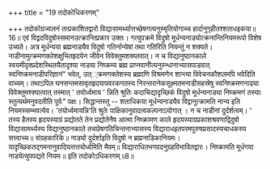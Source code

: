 +++
title = "19 तदोकोधिकरणम्"

+++
तदोकोग्रज्वलनं तत्प्रकाशितद्वारो विद्यासामर्थ्यात्तच्छेषगत्यनुस्मृतियोगाच्च हार्दानुगृहीतश्शताधइकया॥16॥ एवं विद्वदविदुषोस्समानउत्क्रान्तिप्रकार उक्तः। गत्युपक्रमे विदुषो मूर्धन्यनाड्योत्क्रनान्तिनियमरूपो विशेष उच्यते। अत्र मूर्धन्यया ब्रह्मनाड्यैव विदुषो गतिर्नान्येषां तथा गतिरिति नियन्तुं न शक्यते। नाडीनामुत्क्रमणक्लेशक्षुभितहृदयेन जीवेन विवेक्तुमशक्य्तवात्। न च विद्यानुष्ठानकाले स्वयमीदृक्प्रदेशस्थितयैतादृश्या नाड्या निष्क्रम्य ब्रह्म प्राप्नवानीत्यनुस्न्धानाभ्यासपाडवात् स्वनिष्क्रमनाडीपरिज्ञानं" भवेत्, उत््क्रमणक्लेशस्य ब्रह्माणि विश्रमणेन शान्त्या विवेचनकौशलमपि भवेदिति वाच्यम्। तथाऽपिल घनसन्तमसावृतहृदयापवरकगतस्य निरन्तरानेकसूक्ष्मतमनाडीसहस्रेषु स्वनिष्क्रमणनाढ्या विवेक्तुमश्क्यात्वात् तस्मात् ' तयोर्ध्वमाय ' न्निति श्रुतिः कदाचिद्यादृच्छिकं विदुषो मूर्धन्यनाड्या निष्क्रमणं तस्याः स्तुत्यर्थमनुवदतीति पूर्वः" पक्षः। सिद्धान्तस्तु -- शताधिकया मूर्धन्यनाड्यैव विद्वानूत्क्रामति नान्य इति नियमस्सम्भवत्येव। 'तयोर्ध्वमायन्नि'ति श्रुतेः पाक्षिकानुवादत्वकल्पनाऽयोगात् । न च नाडीनां दुर्दर्शत्वम्। ' तस्य हैतस्य हृदयस्याग्रं प्रद्योतते तेन प्रद्योतेनैष आत्मा निष्क्रामण काले हृदयस्याग्रप्रकाशश्रवणाद्विदुषो विद्यासामर्थ्यस्य विद्यानुष्ठानकाले तचछेषगतिचिन्तनाभ्यासस्य विद्याराधइतपरमपुरुषप्रसादस्यचाधकस्य सत्त्वाच्च॥ संग्रहकारिके॥ नाड्यो दुर्दर्शाइति विदुषो न ब्रह्मनाडिकानियमः। यादृच्छिकतद्गमनानुवादियत्तत्तयोर्ध्वमिति मैवम्॥ विद्याराधितभगवदनुग्रहविभावितद्वारः। निष्क्रामति मूर्धगया नाड्येत्युपपद्यते नियमः॥ इति तदोकोऽधिकरणम्॥8॥